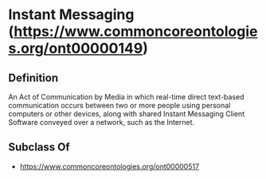 # Instant Messaging (https://www.commoncoreontologies.org/ont00000149)

## Definition
An Act of Communication by Media in which real-time direct text-based communication occurs between two or more people using personal computers or other devices, along with shared Instant Messaging Client Software conveyed over a network, such as the Internet.

## Subclass Of
- https://www.commoncoreontologies.org/ont00000517


